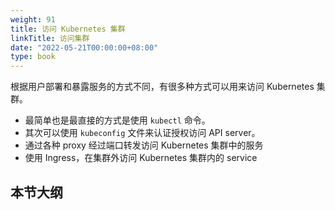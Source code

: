 ```yaml
---
weight: 91
title: 访问 Kubernetes 集群
linkTitle: 访问集群
date: "2022-05-21T00:00:00+08:00"
type: book
---
```


根据用户部署和暴露服务的方式不同，有很多种方式可以用来访问 Kubernetes 集群。

- 最简单也是最直接的方式是使用 `kubectl` 命令。
- 其次可以使用 `kubeconfig` 文件来认证授权访问 API server。
- 通过各种 proxy 经过端口转发访问 Kubernetes 集群中的服务
- 使用 Ingress，在集群外访问 Kubernetes 集群内的 service

## 本节大纲
